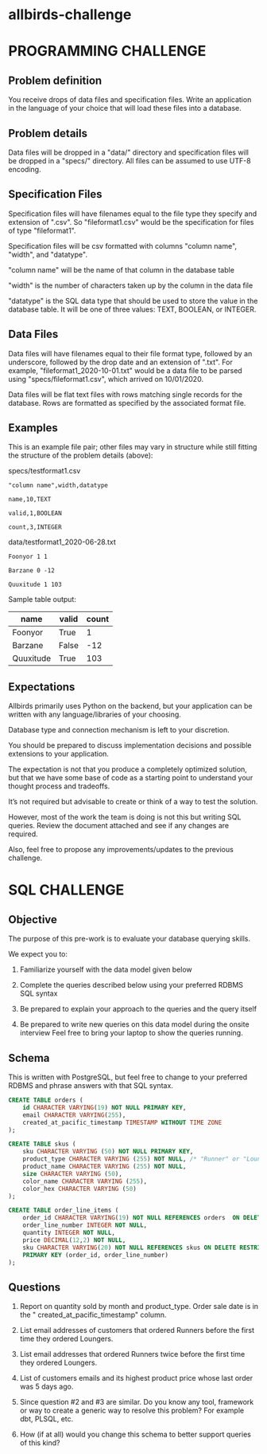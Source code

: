 # allbirds-challenge

# PROGRAMMING CHALLENGE

## Problem definition
You receive drops of data files and specification files. Write an application in the language of your choice that will load these files into a database.

## Problem details
Data files will be dropped in a "data/" directory and specification files will be dropped in a "specs/" directory. All files can be assumed to use UTF-8 encoding.

## Specification Files

Specification files will have filenames equal to the file type they specify and extension of ".csv". So "fileformat1.csv" would be the specification for files of type "fileformat1".

Specification files will be csv formatted with columns "column name", "width", and "datatype".


"column name" will be the name of that column in the database table

"width" is the number of characters taken up by the column in the data file

"datatype" is the SQL data type that should be used to store the value in the database table. It will be one of three values: TEXT, BOOLEAN, or INTEGER.

## Data Files

Data files will have filenames equal to their file format type, followed by an underscore, followed by the drop date and an extension of ".txt". For example, "fileformat1_2020-10-01.txt" would be a data file to be parsed using "specs/fileformat1.csv", which arrived on 10/01/2020.

Data files will be flat text files with rows matching single records for the database. Rows are formatted as specified by the associated format file.


## Examples
This is an example file pair; other files may vary in structure while still fitting the structure of the problem details (above):

specs/testformat1.csv

```
"column name",width,datatype

name,10,TEXT

valid,1,BOOLEAN

count,3,INTEGER
```

data/testformat1_2020-06-28.txt

```
Foonyor 1 1

Barzane 0 -12

Quuxitude 1 103
```

Sample table output:


name | valid | count
--- | --- | ---
Foonyor | True | 1 
Barzane | False | -12
Quuxitude | True | 103



## Expectations
Allbirds primarily uses Python on the backend, but your application can be written with any language/libraries of your choosing.

Database type and connection mechanism is left to your discretion.

You should be prepared to discuss implementation decisions and possible extensions to your application.

The expectation is not that you produce a completely optimized solution, but that we have some base of code as a starting point to understand your thought process and tradeoffs.

It’s not required but advisable to create or think of a way to test the solution.

However, most of the work the team is doing is not this but writing SQL queries. Review the document attached and see if any changes are required.

Also, feel free to propose any improvements/updates to the previous challenge.



# SQL CHALLENGE



## Objective 

The purpose of this pre-work is to evaluate your database querying skills.  

We expect you to: 

1. Familiarize yourself with the data model given below 

2. Complete the queries described below using your preferred RDBMS SQL syntax 

3. Be prepared to explain your approach to the queries and the query itself 

4. Be prepared to write new queries on this data model during the onsite interview Feel free to bring your laptop to show the queries running. 

## Schema 

This is written with PostgreSQL, but feel free to change to your preferred RDBMS and phrase answers  with that SQL syntax. 

```sql
CREATE TABLE orders ( 
    id CHARACTER VARYING(19) NOT NULL PRIMARY KEY, 
    email CHARACTER VARYING(255), 
    created_at_pacific_timestamp TIMESTAMP WITHOUT TIME ZONE
); 

CREATE TABLE skus (
    sku CHARACTER VARYING (50) NOT NULL PRIMARY KEY, 
    product_type CHARACTER VARYING (255) NOT NULL, /* "Runner" or "Lounger" */ 
    product_name CHARACTER VARYING (255) NOT NULL,
    size CHARACTER VARYING (50), 
    color_name CHARACTER VARYING (255), 
    color_hex CHARACTER VARYING (50)
); 

CREATE TABLE order_line_items (
    order_id CHARACTER VARYING(19) NOT NULL REFERENCES orders  ON DELETE CASCADE,
    order_line_number INTEGER NOT NULL,
    quantity INTEGER NOT NULL,
    price DECIMAL(12,2) NOT NULL,
    sku CHARACTER VARYING(20) NOT NULL REFERENCES skus ON DELETE RESTRICT,
    PRIMARY KEY (order_id, order_line_number)
);
```

## Questions 

1. Report on quantity sold by month and product_type. Order sale date is in the " created_at_pacific_timestamp" column. 

1. List email addresses of customers that ordered Runners before the first time they ordered Loungers. 

1. List email addresses that ordered Runners twice before the first time they ordered Loungers. 

1. List of customers emails and its highest product price whose last order was 5 days ago.

1. Since question #2 and #3 are similar. Do you know any tool, framework or way to create a generic way to resolve this problem? For example dbt, PLSQL, etc.

1. How (if at all) would you change this schema to better support queries of this kind?
